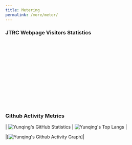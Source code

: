 ```yaml
---
title: Metering
permalink: /more/meter/
---
```



<style>
.intro{
font-family:times;
font-size:21px;
}
</style>

### JTRC Webpage Visitors Statistics
<div style="width: 200px; height: 200px; overflow: hidden; position: relative;">
  <script type="text/javascript" id="clstr_globe" src="//clustrmaps.com/globe.js?d=g8Lfxn9R7bJMgBp60QNt8vYkoTwb3VExT5t1q3uL_mM"></script>
</div>

### Github Activity Metrics
| ![Yunqing's GitHub Statistics](https://github-readme-stats.vercel.app/api?username=Yunqing-Jia&show_icons=true&theme=react&rank_icon=percentile&hide=stars,prs,issues,contribs&show=reviews,prs_merged_percentage&include_all_commits=true) | ![Yunqing's Top Langs](https://github-readme-stats.vercel.app/api/top-langs/?username=Yunqing-Jia&layout=compact&theme=blueberry) |

|[![Yunqing's Github Activity Graph](https://github-readme-activity-graph.vercel.app/graph?username=Yunqing-Jia&theme=react-dark)]|
